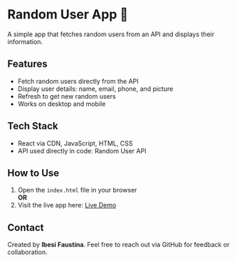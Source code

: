 # Random User App 🎲

A simple app that fetches random users from an API and displays their information.

## Features
- Fetch random users directly from the API
- Display user details: name, email, phone, and picture
- Refresh to get new random users
- Works on desktop and mobile

## Tech Stack
- React via CDN, JavaScript, HTML, CSS
- API used directly in code: Random User API

## How to Use
1. Open the `index.html` file in your browser  
   **OR**  
2. Visit the live app here: [Live Demo](https://your-github-username.github.io/your-repo-name)

## Contact
Created by **Ibesi Faustina**. Feel free to reach out via GitHub for feedback or collaboration.
